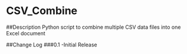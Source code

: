 CSV_Combine
===========

##Description
Python script to combine multiple CSV data files into one Excel document

##Change Log
###0.1
-Initial Release
